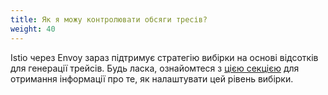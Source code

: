 ```yaml
---
title: Як я можу контролювати обсяги тресів?
weight: 40
---
```


Istio через Envoy зараз підтримує стратегію вибірки на основі відсотків для генерації трейсів. Будь ласка, ознайомтеся з [цією секцією](/docs/tasks/observability/distributed-tracing/mesh-and-proxy-config/#customizing-trace-sampling) для отримання інформації про те, як налаштувати цей рівень вибірки.
